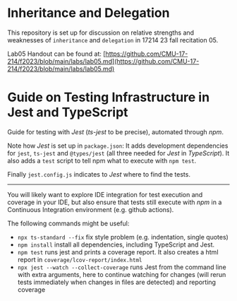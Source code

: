 # Inheritance and Delegation

This repository is set up for discussion on relative strengths and weaknesses of 
`inheritance` and `delegation` in 17214 23 fall recitation 05.

Lab05 Handout can be found at: [https://github.com/CMU-17-214/f2023/blob/main/labs/lab05.md](https://github.com/CMU-17-214/f2023/blob/main/labs/lab05.md)


# Guide on Testing Infrastructure in Jest and TypeScript

Guide for testing with _Jest_ (_ts-jest_ to be precise), automated through _npm_.

Note how _Jest_ is set up in `package.json`: It adds development dependencies for `jest`, `ts-jest` and `@types/jest` (all three needed for _Jest_ in _TypeScript_). It also adds a `test` script to tell npm what to execute with `npm test`.

Finally `jest.config.js` indicates to _Jest_ where to find the tests.

----

You will likely want to explore IDE integration for test execution and coverage in your IDE, but also ensure that tests still execute with *npm* in a Continuous Integration environment (e.g. github actions).

The following commands might be useful:
* `npx ts-standard --fix` fix style problem (e.g. indentation, single quotes)
* `npm install` install all dependencies, including TypeScript and Jest.
* `npm test` runs jest and prints a coverage report. It also creates a html report in `coverage/lcov-report/index.html`
* `npx jest --watch --collect-coverage` runs Jest from the command line with extra arguments, here to continue watching for changes (will rerun tests immediately when changes in files are detected) and reporting coverage


